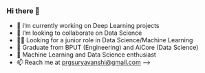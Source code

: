 ### Hi there 👋

- 🔭 I’m currently working on Deep Learning projects
- 👯 I’m looking to collaborate on Data Science
- 👨‍💻 Looking for a junior role in Data Science/Machine Learning
- 🌱 Graduate from BPUT (Engineering) and AiCore (Data Science)
- 🤩 Machine Learning and Data Science enthusiast
- 📫 Reach me at prgsuryavanshi@gmail.com
-->
